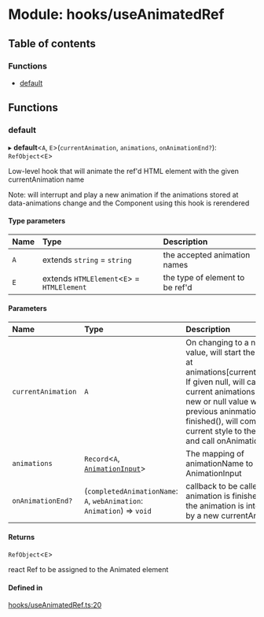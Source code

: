 # Module: hooks/useAnimatedRef

## Table of contents

### Functions

- [default](../wiki/hooks.useAnimatedRef#default)

## Functions

### default

▸ **default**<`A`, `E`\>(`currentAnimation`, `animations`, `onAnimationEnd?`): `RefObject`<`E`\>

Low-level hook  that will animate the ref'd HTML element with the given currentAnimation name

Note: will interrupt and play a new animation if the animations stored at data-animations change and the Component using this hook is rerendered

#### Type parameters

| Name | Type | Description |
| :------ | :------ | :------ |
| `A` | extends `string` = `string` | the accepted animation names |
| `E` | extends `HTMLElement`<`E`\> = `HTMLElement` | the type of element to be ref'd |

#### Parameters

| Name | Type | Description |
| :------ | :------ | :------ |
| `currentAnimation` | `A` | On changing to a non-null value, will start the animation at animations[currentAnimation]. If given null, will cancel() any current animations If given a new or null value while the previous aninmation is not finished(), will commit the current style to the element and call onAnimationEnd |
| `animations` | `Record`<`A`, [`AnimationInput`](../wiki/AnimationInput#animationinput)\> | The mapping of animationName to AnimationInput |
| `onAnimationEnd?` | (`completedAnimationName`: `A`, `webAnimation`: `Animation`) => `void` | callback to be called when the animation is finished(), or if the animation is interrupted by a new currentAnimation |

#### Returns

`RefObject`<`E`\>

react Ref to be assigned to the Animated element

#### Defined in

[hooks/useAnimatedRef.ts:20](https://github.com/tristanjohnson849/react-controlled-animations/blob/5ad14e7/src/hooks/useAnimatedRef.ts#L20)
